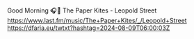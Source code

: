 Good Morning 🎧🎵 The Paper Kites - Leopold Street  https://www.last.fm/music/The+Paper+Kites/_/Leopold+Street https://dfaria.eu/twtxt?hashtag=2024-08-09T06:00:03Z